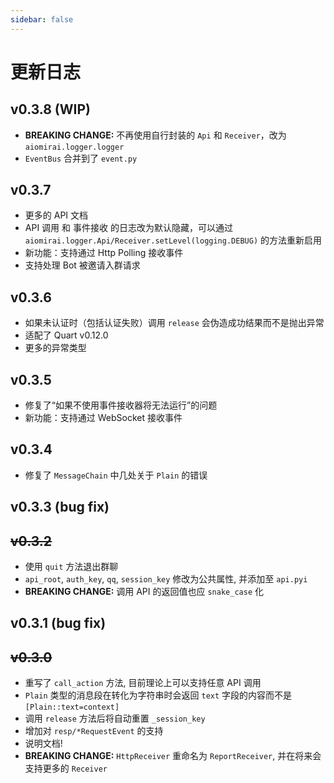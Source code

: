 ```yaml
---
sidebar: false
---
```


# 更新日志

## v0.3.8 (WIP)
+ **BREAKING CHANGE:** 不再使用自行封装的 `Api` 和 `Receiver`，改为 `aiomirai.logger.logger`
+ `EventBus` 合并到了 `event.py`

## v0.3.7
+ 更多的 API 文档
+ API 调用 和 事件接收 的日志改为默认隐藏，可以通过 `aiomirai.logger.Api/Receiver.setLevel(logging.DEBUG)` 的方法重新启用
+ 新功能：支持通过 Http Polling 接收事件
+ 支持处理 Bot 被邀请入群请求

## v0.3.6
+ 如果未认证时（包括认证失败）调用 `release` 会伪造成功结果而不是抛出异常
+ 适配了 Quart v0.12.0
+ 更多的异常类型

## v0.3.5
+ 修复了“如果不使用事件接收器将无法运行”的问题
+ 新功能：支持通过 WebSocket 接收事件

## v0.3.4
+ 修复了 `MessageChain` 中几处关于 `Plain` 的错误

## v0.3.3 (bug fix)
## ~~v0.3.2~~
+ 使用 `quit` 方法退出群聊
+ `api_root`, `auth_key`, `qq`, `session_key` 修改为公共属性, 并添加至 `api.pyi`
+ **BREAKING CHANGE:** 调用 API 的返回值也应 `snake_case` 化

## v0.3.1 (bug fix)
## ~~v0.3.0~~
+ 重写了 `call_action` 方法, 目前理论上可以支持任意 API 调用
+ `Plain` 类型的消息段在转化为字符串时会返回 `text` 字段的内容而不是 `[Plain::text=context]`
+ 调用 `release` 方法后将自动重置 `_session_key`
+ 增加对 `resp/*RequestEvent` 的支持
+ 说明文档!
+ **BREAKING CHANGE:** `HttpReceiver` 重命名为 `ReportReceiver`, 并在将来会支持更多的 `Receiver`